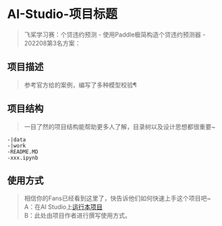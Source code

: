 # AI-Studio-项目标题
> 飞桨学习赛：个贷违约预测 - 使用Paddle极简构造个贷违约预测器 - 202208第3名方案：

## 项目描述
> 参考官方给的案例，编写了多种模型校验¶

## 项目结构
> 一目了然的项目结构能帮助更多人了解，目录树以及设计思想都很重要~
```
-|data
-|work
-README.MD
-xxx.ipynb
```
## 使用方式
> 相信你的Fans已经看到这里了，快告诉他们如何快速上手这个项目吧~  
A：在AI Studio上[运行本项目](https://aistudio.baidu.com/aistudio/usercenter)  
B：此处由项目作者进行撰写使用方式。
